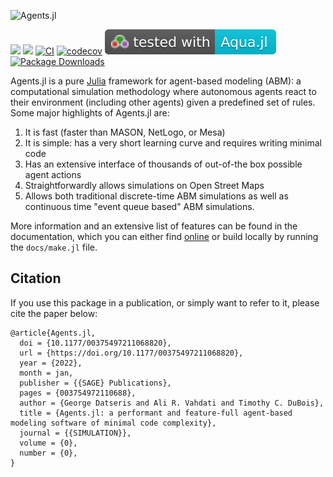 ![Agents.jl](https://github.com/JuliaDynamics/JuliaDynamics/blob/master/videos/agents/agents4_logo.gif?raw=true)

[![](https://img.shields.io/badge/docs-stable-blue.svg)](https://JuliaDynamics.github.io/Agents.jl/stable)
[![](https://img.shields.io/badge/DOI-10.1177/00375497211068820-purple)](https://journals.sagepub.com/doi/10.1177/00375497211068820)
[![CI](https://github.com/JuliaDynamics/Agents.jl/workflows/CI/badge.svg)](https://github.com/JuliaDynamics/Agents.jl/actions?query=workflow%3ACI)
[![codecov](https://codecov.io/gh/JuliaDynamics/Agents.jl/branch/main/graph/badge.svg)](https://codecov.io/gh/JuliaDynamics/Agents.jl)
[![Aqua QA](https://raw.githubusercontent.com/JuliaTesting/Aqua.jl/master/badge.svg)](https://github.com/JuliaTesting/Aqua.jl)
[![Package Downloads](https://img.shields.io/badge/dynamic/json?url=http%3A%2F%2Fjuliapkgstats.com%2Fapi%2Fv1%2Fmonthly_downloads%2FAgents&query=total_requests&suffix=%2Fmonth&label=Downloads)](http://juliapkgstats.com/pkg/Agents)

Agents.jl is a pure [Julia](https://julialang.org/) framework for agent-based modeling (ABM): a computational simulation methodology where autonomous agents react to their environment (including other agents) given a predefined set of rules.
Some major highlights of Agents.jl are:

1. It is fast (faster than MASON, NetLogo, or Mesa)
2. It is simple: has a very short learning curve and requires writing minimal code
3. Has an extensive interface of thousands of out-of-the box possible agent actions
4. Straightforwardly allows simulations on Open Street Maps
5. Allows both traditional discrete-time ABM simulations as well as continuous time
   "event queue based" ABM simulations.

More information and an extensive list of features can be found in the documentation, which you can either find [online](https://juliadynamics.github.io/Agents.jl/stable/) or build locally by running the `docs/make.jl` file.

## Citation

If you use this package in a publication, or simply want to refer to it,
please cite the paper below:

```
@article{Agents.jl,
  doi = {10.1177/00375497211068820},
  url = {https://doi.org/10.1177/00375497211068820},
  year = {2022},
  month = jan,
  publisher = {{SAGE} Publications},
  pages = {003754972110688},
  author = {George Datseris and Ali R. Vahdati and Timothy C. DuBois},
  title = {Agents.jl: a performant and feature-full agent-based modeling software of minimal code complexity},
  journal = {{SIMULATION}},
  volume = {0},
  number = {0},
}
```
